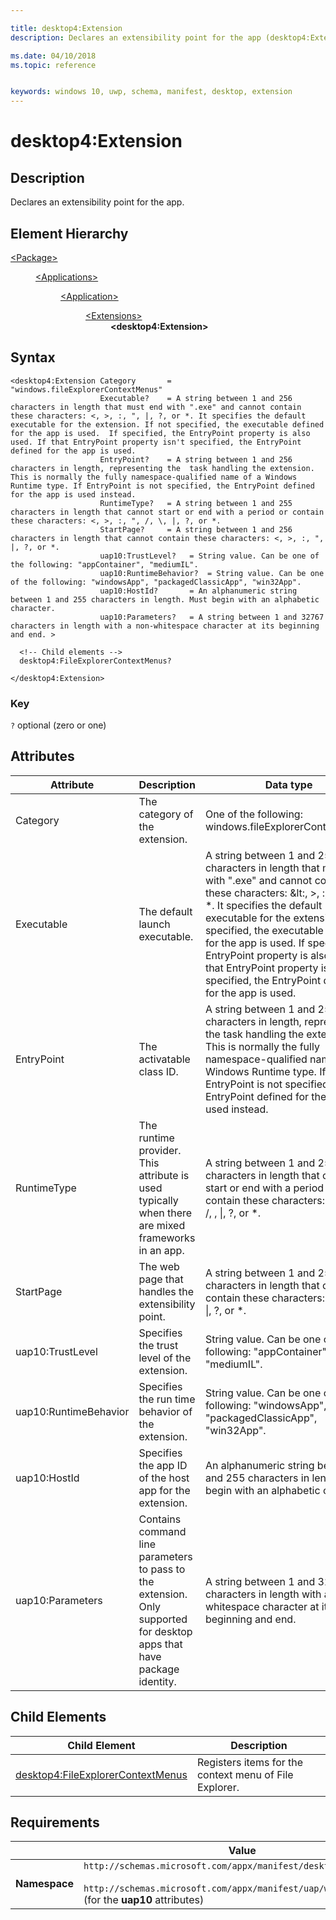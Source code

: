 ```yaml
---

title: desktop4:Extension
description: Declares an extensibility point for the app (desktop4:Extension).

ms.date: 04/10/2018
ms.topic: reference


keywords: windows 10, uwp, schema, manifest, desktop, extension 
---
```


# desktop4:Extension

## Description
Declares an extensibility point for the app.

## Element Hierarchy
<dl>
<dt><a href="element-package.md">&lt;Package&gt;</a></dt>
<dd>
<dl>
<dt><a href="element-applications.md">&lt;Applications&gt;</a></dt>
<dd>
<dl>
<dt><a href="element-application.md">&lt;Application&gt;</a></dt>
<dd>
<dl>
<dt><a href="element-1-extensions.md">&lt;Extensions&gt;</a></dt>
<dd><b>&lt;desktop4:Extension&gt;</b></dd>
</dl>
</dd>
</dl>
</dd>
</dl>
</dd>
</dl>


## Syntax
```syntax
<desktop4:Extension Category       = "windows.fileExplorerContextMenus" 
                    Executable?    = A string between 1 and 256 characters in length that must end with ".exe" and cannot contain these characters: <, >, :, ", |, ?, or *. It specifies the default executable for the extension. If not specified, the executable defined for the app is used.  If specified, the EntryPoint property is also used. If that EntryPoint property isn't specified, the EntryPoint defined for the app is used.
                    EntryPoint?    = A string between 1 and 256 characters in length, representing the  task handling the extension. This is normally the fully namespace-qualified name of a Windows Runtime type. If EntryPoint is not specified, the EntryPoint defined for the app is used instead.
                    RuntimeType?   = A string between 1 and 255 characters in length that cannot start or end with a period or contain these characters: <, >, :, ", /, \, |, ?, or *.
                    StartPage?     = A string between 1 and 256 characters in length that cannot contain these characters: <, >, :, ", |, ?, or *.
                    uap10:TrustLevel?   = String value. Can be one of the following: "appContainer", "mediumIL".
                    uap10:RuntimeBehavior?  = String value. Can be one of the following: "windowsApp", "packagedClassicApp", "win32App".
                    uap10:HostId?       = An alphanumeric string between 1 and 255 characters in length. Must begin with an alphabetic character.
                    uap10:Parameters?   = A string between 1 and 32767 characters in length with a non-whitespace character at its beginning and end. >

  <!-- Child elements -->
  desktop4:FileExplorerContextMenus?

</desktop4:Extension>
```

### Key
`?` optional (zero or one) 

## Attributes
| Attribute | Description | Data type | Required |
|-----------|-------------|-----------|----------|
| Category | The category of the extension. | One of the following: windows.fileExplorerContextMenus | Yes |
| Executable | The default launch executable. | A string between 1 and 256 characters in length that must end with ".exe" and cannot contain these characters: &lt:, &gt;, :, ", &#124;, ?, or *. It specifies the default executable for the extension. If not specified, the executable defined for the app is used.  If specified, the EntryPoint property is also used. If that EntryPoint property isn't specified, the EntryPoint defined for the app is used. | No |
| EntryPoint | The activatable class ID. | A string between 1 and 256 characters in length, representing the task handling the extension. This is normally the fully namespace-qualified name of a Windows Runtime type. If EntryPoint is not specified, the EntryPoint defined for the app is used instead. | No |
| RuntimeType | The runtime provider. This attribute is used typically when there are mixed frameworks in an app. | A string between 1 and 255 characters in length that cannot start or end with a period or contain these characters: &lt;, &gt;, :, ", /, \, &#124;, ?, or *. | No |
| StartPage | The web page that handles the extensibility point. | A string between 1 and 256 characters in length that cannot contain these characters: &lt;, &gt;, :, ", &#124;, ?, or *. | No |
| uap10:TrustLevel | Specifies the trust level of the extension. | String value. Can be one of the following: "appContainer", "mediumIL".  | No |
| uap10:RuntimeBehavior | Specifies the run time behavior of the extension. | String value. Can be one of the following: "windowsApp", "packagedClassicApp", "win32App".  | No |
| uap10:HostId | Specifies the app ID of the host app for the extension. | An alphanumeric string between 1 and 255 characters in length. Must begin with an alphabetic character.  | No |
| uap10:Parameters | Contains command line parameters to pass to the extension. Only supported for desktop apps that have package identity. | A string between 1 and 32767 characters in length with a non-whitespace character at its beginning and end.  | No |


## Child Elements

| Child Element | Description |
|---------------|-------------|
| [desktop4:FileExplorerContextMenus](element-desktop4-fileexplorercontextmenus.md) | Registers items for the context menu of File Explorer. |  

## Requirements

|               |     Value                                                        |
|---------------|-------------------------------------------------------------|
| **Namespace** | `http://schemas.microsoft.com/appx/manifest/desktop/windows10/4`<br/><br/>`http://schemas.microsoft.com/appx/manifest/uap/windows10/10` (for the **uap10** attributes) |